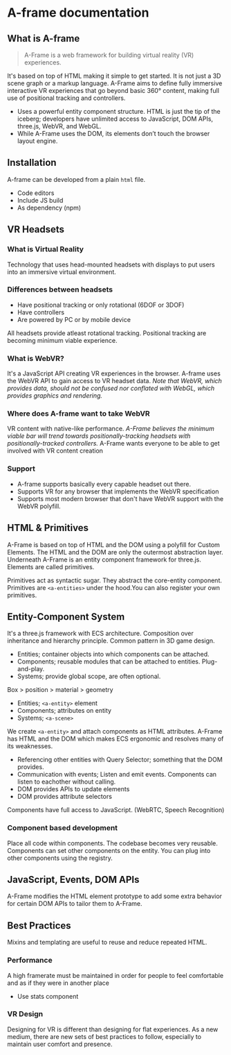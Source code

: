 # A-frame documentation

## What is A-frame
> A-Frame is a web framework for building virtual reality (VR) experiences. 

It's based on top of HTML making it simple to get started. It is not just a 3D scene graph or a markup language. A-Frame aims to define fully immersive interactive VR experiences that go beyond basic 360° content, making full use of positional tracking and controllers.

* Uses a powerful entity component structure. HTML is just the tip of the iceberg; developers have unlimited access to JavaScript, DOM APIs, three.js, WebVR, and WebGL.
* While A-Frame uses the DOM, its elements don’t touch the browser layout engine. 

## Installation
A-frame can be developed from a plain `html` file.
* Code editors
* Include JS build
* As dependency (npm)

## VR Headsets

### What is Virtual Reality
Technology that uses head-mounted headsets with displays to put users into an immersive virtual environment.

### Differences between headsets
* Have positional tracking or only rotational (6DOF or 3DOF)
* Have controllers
* Are powered by PC or by mobile device

All headsets provide atleast rotational tracking. Positional tracking are becoming minimum viable experience.

### What is WebVR?
It's a JavaScript API creating VR experiences in the browser. A-frame uses the WebVR API to gain access to VR headset data. *Note that WebVR, which provides data, should not be confused nor conflated with WebGL, which provides graphics and rendering.*

### Where does A-frame want to take WebVR
VR content with native-like performance. *A-Frame believes the minimum viable bar will trend towards positionally-tracking headsets with positionally-tracked controllers.* A-Frame wants everyone to be able to get involved with VR content creation

### Support
* A-frame supports basically every capable headset out there.
* Supports VR for any browser that implements the WebVR specification
* Supports most modern browser that don't have WebVR support with the WebVR polyfill.

## HTML & Primitives
A-Frame is based on top of HTML and the DOM using a polyfill for Custom Elements. The HTML and the DOM are only the outermost abstraction layer. Underneath A-Frame is an entity component framework for three.js. Elements are called primitives.

Primitives act as syntactic sugar. They abstract the core-entity component. Primitives are `<a-entities>` under the hood.You can also register your own primitives.

## Entity-Component System
It's a three.js framework with ECS architecture. Composition over inheritance and hierarchy principle. Common pattern in 3D game design.
* Entities; container objects into which components can be attached.
* Components; reusable modules that can be attached to entities. Plug-and-play.
* Systems; provide global scope, are often optional.

Box > position > material > geometry

* Entities; `<a-entity>` element
* Components; attributes on entity
* Systems;  `<a-scene>`

We create `<a-entity>` and attach components as HTML attributes. A-Frame has HTML and the DOM which makes ECS ergonomic and resolves many of its weaknesses.

* Referencing other entities with Query Selector; something that the DOM provides.
* Communication with events; Listen and emit events. Components can listen to eachother without calling.
* DOM provides APIs to update elements
* DOM provides attribute selectors

Components have full access to JavaScript. (WebRTC, Speech Recognition)

### Component based development
Place all code within components. The codebase becomes very reusable. Components can set other components on the entity. You can plug into other components using the registry.

## JavaScript, Events, DOM APIs
A-Frame modifies the HTML element prototype to add some extra behavior for certain DOM APIs to tailor them to A-Frame. 

## Best Practices
Mixins and templating are useful to reuse and reduce repeated HTML.

### Performance
A high framerate must be maintained in order for people to feel comfortable and as if they were in another place
* Use stats component

### VR Design
Designing for VR is different than designing for flat experiences. As a new medium, there are new sets of best practices to follow, especially to maintain user comfort and presence.